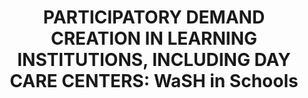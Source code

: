 ---
id: 4
layout: pillars
title: "PARTICIPATORY DEMAND CREATION IN LEARNING INSTITUTIONS, INCLUDING DAY CARE CENTERS: WaSH in Schools"
name: "WaSH in Schools"
slug: wash-in-school
pname: "Wash in Schools"
link: https://goo.gl/S6kFJd

banner:
    - https://res.cloudinary.com/phwashresources/image/upload/v1441343522/banner/wash.jpg

description: >
    Countless studies have proven that  health is essential to achieving increased educational performance. However, the prevalence of WaSH related diseases still affects many school children in the Philippines These diseases are highly preventable through basic Water, Sanitation and Hygiene interventions. In the PhATS approach, Learning Institutions (Schools and Day Care Centers) are used as entry points and avenues to improving the health status of children and adolescents while empowering them to be messengers of change for community interventions. In addition, the approach also includes capacity development for governmental counterparts of DepEd to improve enabling environment.
    <br/><br/>
    The implementation of WaSH in Schools (WinS) and Day Care Centers uses the Three Star Approach to effectively help schools to meet the minimum standard for WaSH in learning institutions.
    <br/><br/>
    The Department of Education (DepEd) School Based Management (SBM) is used as the main mode of implementation for managing and rolling out the program component. In addition, NGO partners are using schools as entry points for their intervention to ensure that children have access to soap and water for handwashing; safe water for drinking; gender segregated toilets; and access to functional washing facilities.
    <br/><br/>
    In line with the overall PhATS strategy, local investments are promoted as well as inter-sectoral collaboration and community involvement by including WaSH in School Improvement Plans and Annual Investment Plans. This helps schools prioritize WaSH by providing a pathway for meeting national standards.
    <br/><br/>
    Apart from improving WaSH infrastructures; children are encouraged to take the lead in daily WaSH activities and hygiene promotion aiming at empowering them to become messengers of change to their peers, parents, siblings and entire communities.

projects:
    - title: WinS KM Drive
      description: Want to know more about PhATS WaSH in Schools? Check out the latest Knowledge Management Pieces!!
      url: https://goo.gl/P1SlVd

    - title: WinS Resource Drive
      description: Research resources on WaSH in Schools both in the Philippines and around the world can be found here.
      url: https://goo.gl/liMme9
      
svg: >
    <?xml version="1.0" encoding="utf-8"?>
    <svg version="1.1" class="pillar" xmlns="http://www.w3.org/2000/svg" xmlns:xlink="http://www.w3.org/1999/xlink" x="0px" y="0px"
    	 viewBox="0 0 500 500" style="enable-background:new 0 0 500 500;" xml:space="preserve">
    <style type="text/css">
    	.wash-in-school1
    	    {fill:#4A4A4B;
    	    transition: fill 500ms ease}
    	.circle-border:hover .wash-in-school1
            {fill:#FFFFFF;}
    	.wash-in-school2
    	    {fill:#EAEAEA;
    	    transition: fill 500ms ease}
        .circle-border:hover .wash-in-school2
            {fill:#18a9e1;}
    </style>
    <g>
    	<g>
    		<g>
    			<rect x="91.9" y="184.2" class="wash-in-school1" width="314" height="42.7"/>
    			<path class="wash-in-school2" d="M406.2,227.3H91.6v-43.4h314.6V227.3z M92.2,226.6h313.3v-42.1H92.2V226.6z"/>
    		</g>
    		<g>
    			<rect x="293.2" y="191.8" class="wash-in-school2" width="6.6" height="33.3"/>
    			<path class="wash-in-school2" d="M300.1,225.4h-7.3v-33.9h7.3V225.4z M293.5,224.7h6v-32.6h-6V224.7z"/>
    		</g>
    		<g>
    			<rect x="91.9" y="184.2" class="wash-in-school2" width="314" height="9.1"/>
    			<path class="wash-in-school2" d="M406.2,193.7H91.6v-9.8h314.6V193.7z M92.2,193h313.3v-8.5H92.2V193z"/>
    		</g>
    		<g>
    			<rect x="91.9" y="237.5" class="wash-in-school1" width="314" height="39.6"/>
    			<path class="wash-in-school2" d="M406.2,277.4H91.6v-40.2h314.6V277.4z M92.2,276.7h313.3v-39H92.2V276.7z"/>
    		</g>
    		<g>
    			<rect x="91.9" y="224.9" class="wash-in-school2" width="314" height="18.8"/>
    			<path class="wash-in-school2" d="M406.2,244.1H91.6v-19.5h314.6V244.1z M92.2,243.4h313.3v-18.2H92.2V243.4z"/>
    		</g>
    		<g>
    			<rect x="293.2" y="241" class="wash-in-school2" width="6.6" height="35.8"/>
    			<path class="wash-in-school2" d="M300.1,277.2h-7.3v-36.5h7.3V277.2z M293.5,276.6h6v-35.2h-6V276.6z"/>
    		</g>
    		<g>
    			<rect x="199.9" y="241" class="wash-in-school2" width="6.6" height="35.8"/>
    			<path class="wash-in-school2" d="M206.8,277.2h-7.3v-36.5h7.3V277.2z M200.2,276.6h6v-35.2h-6V276.6z"/>
    		</g>
    		<g>
    			<rect x="106.6" y="241" class="wash-in-school2" width="6.6" height="35.8"/>
    			<path class="wash-in-school2" d="M113.5,277.2h-7.3v-36.5h7.3V277.2z M106.9,276.6h6v-35.2h-6V276.6z"/>
    		</g>
    		<g>
    			<rect x="137.7" y="241" class="wash-in-school2" width="6.6" height="35.8"/>
    			<path class="wash-in-school2" d="M144.6,277.2h-7.3v-36.5h7.3V277.2z M138,276.6h6v-35.2h-6V276.6z"/>
    		</g>
    		<g>
    			<rect x="168.8" y="241" class="wash-in-school2" width="6.6" height="35.8"/>
    			<path class="wash-in-school2" d="M175.7,277.2h-7.3v-36.5h7.3V277.2z M169.1,276.6h6v-35.2h-6V276.6z"/>
    		</g>
    		<g>
    			<rect x="324.3" y="241" class="wash-in-school2" width="6.6" height="35.8"/>
    			<path class="wash-in-school2" d="M331.2,277.2h-7.3v-36.5h7.3V277.2z M324.6,276.6h6v-35.2h-6V276.6z"/>
    		</g>
    		<g>
    			<rect x="355.4" y="241" class="wash-in-school2" width="6.6" height="35.8"/>
    			<path class="wash-in-school2" d="M362.3,277.2H355v-36.5h7.3V277.2z M355.7,276.6h6v-35.2h-6V276.6z"/>
    		</g>
    		<g>
    			<rect x="386.5" y="241" class="wash-in-school2" width="6.6" height="35.8"/>
    			<path class="wash-in-school2" d="M393.4,277.2h-7.3v-36.5h7.3V277.2z M386.8,276.6h6v-35.2h-6V276.6z"/>
    		</g>
    		<g>
    			<polygon class="wash-in-school1" points="405.9,183 91.9,183 112.7,148 385.1,148 			"/>
    			<path class="wash-in-school2" d="M406.5,183.3H91.3l21.2-35.6h272.7l0.1,0.2L406.5,183.3z M92.5,182.6h312.8l-20.4-34.4H112.9L92.5,182.6z"/>
    		</g>
    		<g>
    			<rect x="199.9" y="191.8" class="wash-in-school2" width="6.6" height="33.3"/>
    			<path class="wash-in-school2" d="M206.8,225.4h-7.3v-33.9h7.3V225.4z M200.2,224.7h6v-32.6h-6V224.7z"/>
    		</g>
    		<g>
    			<rect x="202.3" y="201.5" class="wash-in-school1" width="93.2" height="75.8"/>
    			<path class="wash-in-school2" d="M296.2,278h-94.5v-77.1h94.5V278z M202.9,276.7h91.9v-74.5h-91.9V276.7z"/>
    		</g>
    		<g>
    			<rect x="197.9" y="192.1" class="wash-in-school1" width="102" height="9.4"/>
    			<path class="wash-in-school2" d="M300.6,202.1H197.2v-10.7h103.3V202.1z M198.5,200.8h100.7v-8.1H198.5V200.8z"/>
    		</g>
    		<g>
    			<polygon class="wash-in-school1" points="201.3,192.2 248.9,171.9 296.5,192.2 			"/>
    			<path class="wash-in-school2" d="M300.2,193H197.6l51.3-21.9L300.2,193z M205,191.5h87.8l-43.9-18.7L205,191.5z"/>
    		</g>
    		<g>
    			<rect x="106.6" y="191.8" class="wash-in-school2" width="6.6" height="33.3"/>
    			<path class="wash-in-school2" d="M113.5,225.4h-7.3v-33.9h7.3V225.4z M106.9,224.7h6v-32.6h-6V224.7z"/>
    		</g>
    		<g>
    			<rect x="137.7" y="191.8" class="wash-in-school2" width="6.6" height="33.3"/>
    			<path class="wash-in-school2" d="M144.6,225.4h-7.3v-33.9h7.3V225.4z M138,224.7h6v-32.6h-6V224.7z"/>
    		</g>
    		<g>
    			<rect x="168.8" y="191.8" class="wash-in-school2" width="6.6" height="33.3"/>
    			<path class="wash-in-school2" d="M175.7,225.4h-7.3v-33.9h7.3V225.4z M169.1,224.7h6v-32.6h-6V224.7z"/>
    		</g>
    		<g>
    			<rect x="324.3" y="191.8" class="wash-in-school2" width="6.6" height="33.3"/>
    			<path class="wash-in-school2" d="M331.2,225.4h-7.3v-33.9h7.3V225.4z M324.6,224.7h6v-32.6h-6V224.7z"/>
    		</g>
    		<g>
    			<rect x="355.4" y="191.8" class="wash-in-school2" width="6.6" height="33.3"/>
    			<path class="wash-in-school2" d="M362.3,225.4H355v-33.9h7.3V225.4z M355.7,224.7h6v-32.6h-6V224.7z"/>
    		</g>
    		<g>
    			<rect x="386.5" y="191.8" class="wash-in-school2" width="6.6" height="33.3"/>
    			<path class="wash-in-school2" d="M393.4,225.4h-7.3v-33.9h7.3V225.4z M386.8,224.7h6v-32.6h-6V224.7z"/>
    		</g>
    		<g>
    			<rect x="83.7" y="279.5" class="wash-in-school1" width="330.4" height="7.8"/>
    			<path class="wash-in-school2" d="M414.5,287.7H83.3V279h331.3V287.7z M84.1,286.9h329.5v-6.9H84.1V286.9z"/>
    		</g>
    		<g>
    			<path class="wash-in-school2" d="M264.8,278.1H233v-36.9c0-8.7,7.1-15.9,15.9-15.9s15.9,7.1,15.9,15.9V278.1z M234.8,276.4H263v-35.1
    				c0-7.8-6.3-14.1-14.1-14.1c-7.8,0-14.1,6.3-14.1,14.1V276.4z"/>
    		</g>
    		<g>
    			<path class="wash-in-school2" d="M242.9,241.7h12c2.4,0,4.4,2,4.4,4.4v30.9h-20.7v-30.9C238.5,243.6,240.5,241.7,242.9,241.7z"/>
    		</g>
    		<g>
    			<rect x="342.2" y="172.2" class="wash-in-school1" width="3.2" height="122.4"/>
    			<path class="wash-in-school2" d="M345.8,295.1h-4.1V171.8h4.1V295.1z M342.6,294.2h2.3V172.6h-2.3V294.2z"/>
    		</g>
    		<g>
    			<g>
    				<path class="wash-in-school1" d="M392.2,198.4c-15.7-5.2-31.3,5.2-47,0c0-8.7,0-17.5,0-26.2c15.7,5.2,31.3-5.2,47,0
    					C392.2,180.9,392.2,189.7,392.2,198.4z"/>
    			</g>
    			<g>
    				<path class="wash-in-school2" d="M355.2,200.4c-3.4,0-6.7-0.4-10.1-1.5l-0.3-0.1v-27.1l0.6,0.2c7.7,2.6,15.6,1.3,23.3,0
    					c7.7-1.3,15.8-2.6,23.7,0l0.3,0.1V199l-0.6-0.2c-7.7-2.6-15.6-1.3-23.3,0C364.3,199.6,359.7,200.4,355.2,200.4z M345.7,198.1
    					c7.6,2.5,15.4,1.2,23-0.1c7.6-1.3,15.4-2.6,23.1-0.2v-25.3c-7.6-2.5-15.4-1.2-23,0.1c-7.6,1.3-15.4,2.6-23.1,0.2V198.1z"/>
    			</g>
    		</g>
    	</g>
    </g>
    </svg>

---